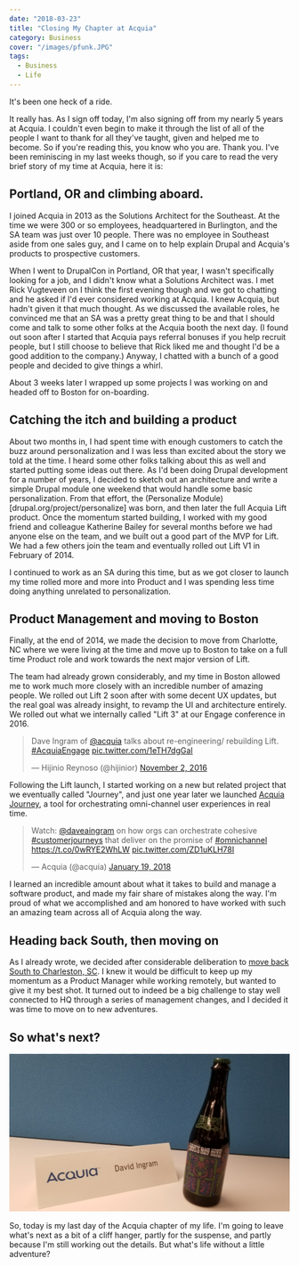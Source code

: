 ```yaml
---
date: "2018-03-23"
title: "Closing My Chapter at Acquia"
category: Business
cover: "/images/pfunk.JPG"
tags:
  - Business
  - Life
---
```


It's been one heck of a ride.

It really has. As I sign off today, I'm also signing off from my nearly 5 years at Acquia. I couldn't even begin to make it through the list of all of the people I want to thank for all they've taught, given and helped me to become. So if you're reading this, you know who you are. Thank you. I've been reminiscing in my last weeks though, so if you care to read the very brief story of my time at Acquia, here it is:

## Portland, OR and climbing aboard.

I joined Acquia in 2013 as the Solutions Architect for the Southeast. At the time we were 300 or so employees, headquartered in Burlington, and the SA team was just over 10 people. There was no employee in Southeast aside from one sales guy, and I came on to help explain Drupal and Acquia's products to prospective customers.

When I went to DrupalCon in Portland, OR that year, I wasn't specifically looking for a job, and I didn't know what a Solutions Architect was. I met Rick Vugteveen on I think the first evening though and we got to chatting and he asked if I'd ever considered working at Acquia. I knew Acquia, but hadn't given it that much thought. As we discussed the available roles, he convinced me that an SA was a pretty great thing to be and that I should come and talk to some other folks at the Acquia booth the next day. (I found out soon after I started that Acquia pays referral bonuses if you help recruit people, but I still choose to believe that Rick liked me and thought I'd be a good addition to the company.) Anyway, I chatted with a bunch of a good people and decided to give things a whirl.

About 3 weeks later I wrapped up some projects I was working on and headed off to Boston for on-boarding.

## Catching the itch and building a product

About two months in, I had spent time with enough customers to catch the buzz around personalization and I was less than excited about the story we told at the time. I heard some other folks talking about this as well and started putting some ideas out there. As I'd been doing Drupal development for a number of years, I decided to sketch out an architecture and write a simple Drupal module one weekend that would handle some basic personalization. From that effort, the (Personalize Module)[drupal.org/project/personalize] was born, and then later the full Acquia Lift product. Once the momentum started building, I worked with my good friend and colleague Katherine Bailey for several months before we had anyone else on the team, and we built out a good part of the MVP for Lift. We had a few others join the team and eventually rolled out Lift V1 in February of 2014.

I continued to work as an SA during this time, but as we got closer to launch my time rolled more and more into Product and I was spending less time doing anything unrelated to personalization.

## Product Management and moving to Boston

Finally, at the end of 2014, we made the decision to move from Charlotte, NC where we were living at the time and move up to Boston to take on a full time Product role and work towards the next major version of Lift.

The team had already grown considerably, and my time in Boston allowed me to work much more closely with an incredible number of amazing people. We rolled out Lift 2 soon after with some decent UX updates, but the real goal was already insight, to revamp the UI and architecture entirely. We rolled out what we internally called "Lift 3" at our Engage conference in 2016.

<blockquote class="twitter-tweet" data-lang="en"><p lang="en" dir="ltr">Dave Ingram of <a href="https://twitter.com/acquia?ref_src=twsrc%5Etfw">@acquia</a> talks about re-engineering/ rebuilding Lift. <a href="https://twitter.com/hashtag/AcquiaEngage?src=hash&amp;ref_src=twsrc%5Etfw">#AcquiaEngage</a> <a href="https://t.co/1eTH7dgGaI">pic.twitter.com/1eTH7dgGaI</a></p>&mdash; Hijinio Reynoso (@hijinior) <a href="https://twitter.com/hijinior/status/793892831890960384?ref_src=twsrc%5Etfw">November 2, 2016</a></blockquote>
<script async src="https://platform.twitter.com/widgets.js" charset="utf-8"></script>

Following the Lift launch, I started working on a new but related project that we eventually called "Journey", and just one year later we launched [Acquia Journey](https://www.acquia.com/products-services/acquia-journey), a tool for orchestrating omni-channel user experiences in real time.

<blockquote class="twitter-tweet" data-lang="en"><p lang="en" dir="ltr">Watch: <a href="https://twitter.com/daveaingram?ref_src=twsrc%5Etfw">@daveaingram</a> on how orgs can orchestrate cohesive <a href="https://twitter.com/hashtag/customerjourneys?src=hash&amp;ref_src=twsrc%5Etfw">#customerjourneys</a> that deliver on the promise of <a href="https://twitter.com/hashtag/omnichannel?src=hash&amp;ref_src=twsrc%5Etfw">#omnichannel</a> <a href="https://t.co/0wRYE2WhLW">https://t.co/0wRYE2WhLW</a> <a href="https://t.co/ZD1uKLH78I">pic.twitter.com/ZD1uKLH78I</a></p>&mdash; Acquia (@acquia) <a href="https://twitter.com/acquia/status/954428291879972865?ref_src=twsrc%5Etfw">January 19, 2018</a></blockquote>
<script async src="https://platform.twitter.com/widgets.js" charset="utf-8"></script>

I learned an incredible amount about what it takes to build and manage a software product, and made my fair share of mistakes along the way. I'm proud of what we accomplished and am honored to have worked with such an amazing team across all of Acquia along the way.

## Heading back South, then moving on

As I already wrote, we decided after considerable deliberation to [move back South to Charleston, SC](/moving-to-charleston). I knew it would be difficult to keep up my momentum as a Product Manager while working remotely, but wanted to give it my best shot. It turned out to indeed be a big challenge to stay well connected to HQ through a series of management changes, and I decided it was time to move on to new adventures.

## So what's next?

![Dave's Not Here](./davesnothere.jpg)

So, today is my last day of the Acquia chapter of my life. I'm going to leave what's next as a bit of a cliff hanger, partly for the suspense, and partly because I'm still working out the details. But what's life without a little adventure?
